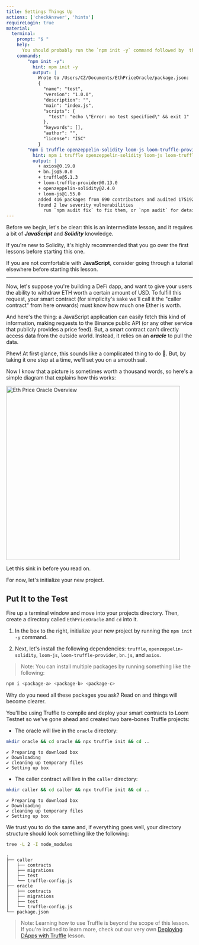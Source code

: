 ```yaml
---
title: Settings Things Up
actions: ['checkAnswer', 'hints']
requireLogin: true
material:
  terminal:
    prompt: "$ "
    help:
      You should probably run the `npm init -y` command followed by  the `npm i truffle openzeppelin-solidity loom-js loom-truffle-provider bn.js axios` command.
    commands:
        "npm init -y":
          hint: npm init -y
          output: |
            Wrote to /Users/CZ/Documents/EthPriceOracle/package.json:
            {
              "name": "test",
              "version": "1.0.0",
              "description": "",
              "main": "index.js",
              "scripts": {
                "test": "echo \"Error: no test specified\" && exit 1"
              },
              "keywords": [],
              "author": "",
              "license": "ISC"
            }
        "npm i truffle openzeppelin-solidity loom-js loom-truffle-provider bn.js axios":
          hint: npm i truffle openzeppelin-solidity loom-js loom-truffle-provider bn.js axios
          output: |
            + axios@0.19.0
            + bn.js@5.0.0
            + truffle@5.1.3
            + loom-truffle-provider@0.13.0
            + openzeppelin-solidity@2.4.0
            + loom-js@1.55.0
            added 416 packages from 690 contributors and audited 175192 packages in 111.298s
            found 2 low severity vulnerabilities
              run `npm audit fix` to fix them, or `npm audit` for details
---
```


Before we begin, let's be clear: this is an intermediate lesson, and it requires a bit of **_JavaScript_** and **_Solidity_** knowledge.

If you're new to Solidity, it's highly recommended that you go over the first lessons before starting this one.

If you are not comfortable with **JavaScript**, consider going through a tutorial elsewhere before starting this lesson.

---

Now, let's suppose you're building a DeFi dapp, and want to give your users the ability to withdraw ETH worth a certain amount of USD. To fulfill this request, your smart contract (for simplicity's sake we'll call it the "caller contract" from here onwards) must know how much one Ether is worth.

And here's the thing: a JavaScript application can easily fetch this kind of information, making requests to the Binance public API (or any other service that publicly provides a price feed). But, a smart contract can't directly access data from the outside world. Instead, it relies on an **_oracle_** to pull the data.

Phew! At first glance, this sounds like a complicated thing to do 🤯. But, by taking it one step at a time, we'll set you on a smooth sail.

Now I know that a picture is sometimes worth a thousand words, so here's a simple diagram that explains how this works:

<img src="ASSET_PATH/static/image/lesson-14/EthPriceOracleOverview.png" alt="Eth Price Oracle Overview" width="469">

Let this sink in before you read on.

For now, let's initialize your new project.

## Put It to the Test

Fire up a terminal window and move into your projects directory. Then, create a directory called `EthPriceOracle` and `cd` into it.

1. In the box to the right, initialize your new project by running the `npm init -y` command.

2. Next, let's install the following dependencies: `truffle`, `openzeppelin-solidity`, `loom-js`, `loom-truffle-provider`, `bn.js`, and `axios`.

  >Note:  You can install multiple packages by running something like the following:

  ```bash
  npm i <package-a> <package-b> <package-c>
  ```

  Why do you need all these packages you ask? Read on and things will become clearer.

  You'll be using Truffle to compile and deploy your smart contracts to Loom Testnet so we've gone ahead and created two bare-bones Truffle projects:

  * The oracle will live in the `oracle` directory:

  ```bash
  mkdir oracle && cd oracle && npx truffle init && cd ..
  ```

  ```
  ✔ Preparing to download box
  ✔ Downloading
  ✔ cleaning up temporary files
  ✔ Setting up box
  ```

   * The caller contract will live in the `caller` directory:

  ```bash
  mkdir caller && cd caller && npx truffle init && cd ..
  ```

  ```
  ✔ Preparing to download box
  ✔ Downloading
  ✔ cleaning up temporary files
  ✔ Setting up box
  ```

  We trust you to do the same and, if everything goes well, your directory structure should look something like the following:

  ```bash
  tree -L 2 -I node_modules
  ```

  ```
  .
  ├── caller
  │   ├── contracts
  │   ├── migrations
  │   ├── test
  │   └── truffle-config.js
  ├── oracle
  │   ├── contracts
  │   ├── migrations
  │   ├── test
  │   └── truffle-config.js
  └── package.json
  ```

  >Note: Learning how to use Truffle is beyond the scope of this lesson. If you're inclined to learn more, check out our very own <a href="https://cryptozombies.io/en/lesson/10" target=_blank>Deploying DApps with Truffle</a> lesson.
